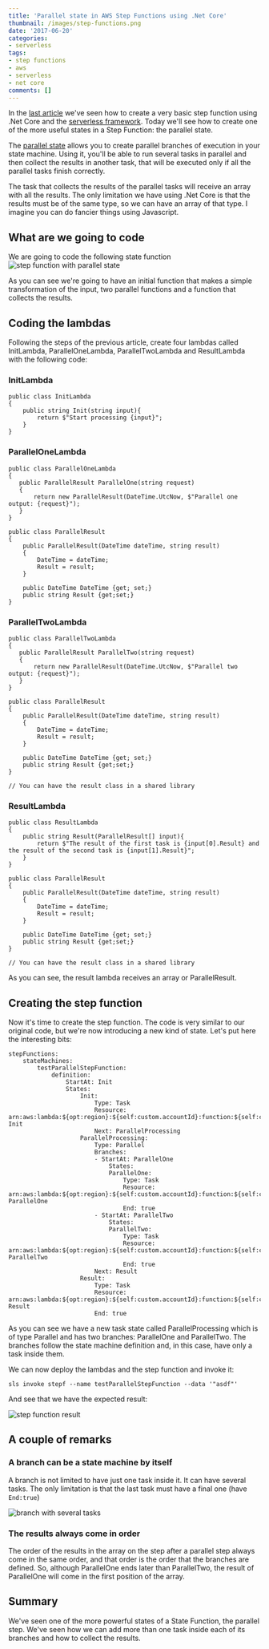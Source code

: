 ```yaml
---
title: 'Parallel state in AWS Step Functions using .Net Core'
thumbnail: /images/step-functions.png
date: '2017-06-20'
categories:
- serverless
tags:
- step functions
- aws
- serverless
- net core
comments: []
---
```

In the [last article](http://vgaltes.com/serverless/step-functions-using-net-core/) we've seen how to create a very basic step function using .Net Core and the [serverless framework](http://serverless.com). Today we'll see how to create one of the more useful states in a Step Function: the parallel state.

The [parallel state](http://docs.aws.amazon.com/step-functions/latest/dg/amazon-states-language-parallel-state.html) allows you to create parallel branches of execution in your state machine. Using it, you'll be able to run several tasks in parallel and then collect the results in another task, that will be executed only if all the parallel tasks finish correctly.

The task that collects the results of the parallel tasks will receive an array with all the results. The only limitation we have using .Net Core is that the results must be of the same type, so we can have an array of that type. I imagine you can do fancier things using Javascript.

## What are we going to code
We are going to code the following state function
![step function with parallel state](/images/netcoreparallel/state-function.png)

As you can see we're going to have an initial function that makes a simple transformation of the input, two parallel functions and a function that collects the results.

## Coding the lambdas
Following the steps of the previous article, create four lambdas called InitLambda, ParallelOneLambda, ParallelTwoLambda and ResultLambda with the following code:

### InitLambda
    public class InitLambda
    {
        public string Init(string input){
            return $"Start processing {input}";
        }
    }

### ParallelOneLambda
    public class ParallelOneLambda
    {
       public ParallelResult ParallelOne(string request)
       {
           return new ParallelResult(DateTime.UtcNow, $"Parallel one output: {request}");
       }
    }

    public class ParallelResult
    {
        public ParallelResult(DateTime dateTime, string result)
        {
            DateTime = dateTime;
            Result = result;
        }

        public DateTime DateTime {get; set;}
        public string Result {get;set;}
    }

### ParallelTwoLambda

    public class ParallelTwoLambda
    {
       public ParallelResult ParallelTwo(string request)
       {
           return new ParallelResult(DateTime.UtcNow, $"Parallel two output: {request}");
       }
    }

    public class ParallelResult
    {
        public ParallelResult(DateTime dateTime, string result)
        {
            DateTime = dateTime;
            Result = result;
        }

        public DateTime DateTime {get; set;}
        public string Result {get;set;}
    }

    // You can have the result class in a shared library

### ResultLambda
    public class ResultLambda
    {
        public string Result(ParallelResult[] input){
            return $"The result of the first task is {input[0].Result} and the result of the second task is {input[1].Result}";
        }
    }

    public class ParallelResult
    {
        public ParallelResult(DateTime dateTime, string result)
        {
            DateTime = dateTime;
            Result = result;
        }

        public DateTime DateTime {get; set;}
        public string Result {get;set;}
    }

    // You can have the result class in a shared library

As you can see, the result lambda receives an array or ParallelResult.

## Creating the step function
Now it's time to create the step function. The code is very similar to our original code, but we're now introducing a new kind of state. Let's put here the interesting bits:

    stepFunctions:
        stateMachines:
            testParallelStepFunction:
                definition:
                    StartAt: Init
                    States:
                        Init:
                            Type: Task
                            Resource: arn:aws:lambda:${opt:region}:${self:custom.accountId}:function:${self:custom.initService}-${opt:stage}-Init
                            Next: ParallelProcessing
                        ParallelProcessing:
                            Type: Parallel
                            Branches:
                            - StartAt: ParallelOne
                                States:
                                ParallelOne:
                                    Type: Task
                                    Resource: arn:aws:lambda:${opt:region}:${self:custom.accountId}:function:${self:custom.parallelOneService}-${opt:stage}-ParallelOne
                                    End: true
                            - StartAt: ParallelTwo
                                States:
                                ParallelTwo:
                                    Type: Task
                                    Resource: arn:aws:lambda:${opt:region}:${self:custom.accountId}:function:${self:custom.parallelTwoService}-${opt:stage}-ParallelTwo
                                    End: true
                            Next: Result
                        Result:
                            Type: Task
                            Resource: arn:aws:lambda:${opt:region}:${self:custom.accountId}:function:${self:custom.resultService}-${opt:stage}-Result
                            End: true

As you can see we have a new task state called ParallelProcessing which is of type Parallel and has two branches: ParallelOne and ParallelTwo. The branches follow the state machine definition and, in this case, have only a task inside them.

We can now deploy the lambdas and the step function and invoke it:

    sls invoke stepf --name testParallelStepFunction --data '"asdf"'

And see that we have the expected result:

![step function result](/images/netcoreparallel/step-function-result.png)

## A couple of remarks

### A branch can be a state machine by itself
A branch is not limited to have just one task inside it. It can have several tasks. The only limitation is that the last task must have a final one (have `End:true`)

![branch with several tasks](/images/netcoreparallel/parallel-with-several-tasks.png)

### The results always come in order
The order of the results in the array on the step after a parallel step always come in the same order, and that order is the order that the branches are defined. So, although ParallelOne ends later than ParallelTwo, the result of ParallelOne will come in the first position of the array.

## Summary
We've seen one of the more powerful states of a State Function, the parallel step. We've seen how we can add more than one task inside each of its branches and how to collect the results.